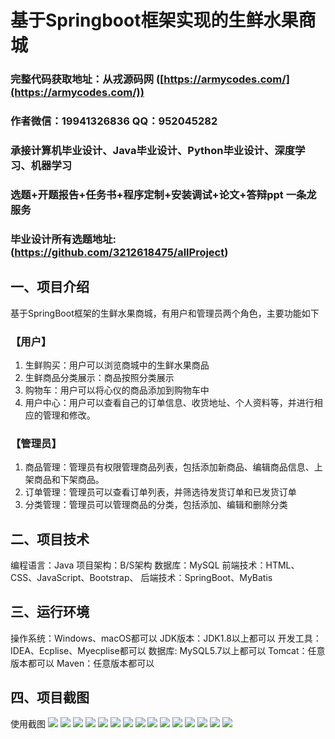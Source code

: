基于Springboot框架实现的生鲜水果商城
=
###  完整代码获取地址：从戎源码网 ([https://armycodes.com/](https://armycodes.com/))
###  作者微信：19941326836  QQ：952045282 
###  承接计算机毕业设计、Java毕业设计、Python毕业设计、深度学习、机器学习
###  选题+开题报告+任务书+程序定制+安装调试+论文+答辩ppt 一条龙服务
###  毕业设计所有选题地址:(https://github.com/3212618475/allProject)


一、项目介绍
---
基于SpringBoot框架的生鲜水果商城，有用户和管理员两个角色，主要功能如下

### 【用户】
1. 生鲜购买：用户可以浏览商城中的生鲜水果商品
2. 生鲜商品分类展示：商品按照分类展示
3. 购物车：用户可以将心仪的商品添加到购物车中
4. 用户中心：用户可以查看自己的订单信息、收货地址、个人资料等，并进行相应的管理和修改。

### 【管理员】
1. 商品管理：管理员有权限管理商品列表，包括添加新商品、编辑商品信息、上架商品和下架商品。
2. 订单管理：管理员可以查看订单列表，并筛选待发货订单和已发货订单
3. 分类管理：管理员可以管理商品的分类，包括添加、编辑和删除分类



二、项目技术
---
编程语言：Java
项目架构：B/S架构
数据库：MySQL
前端技术：HTML、CSS、JavaScript、Bootstrap、
后端技术：SpringBoot、MyBatis

三、运行环境
---
操作系统：Windows、macOS都可以
JDK版本：JDK1.8以上都可以
开发工具：IDEA、Ecplise、Myecplise都可以
数据库: MySQL5.7以上都可以
Tomcat：任意版本都可以
Maven：任意版本都可以

四、项目截图
---
使用截图
![](image/1.png)
![](image/2.png)
![](image/3.png)
![](image/4.png)
![](image/5.png)
![](image/6.png)
![](image/7.png)
![](image/8.png)
![](image/9.png)
![](image/10.png)
![](image/11.png)
![](image/12.png)
![](image/13.png)
![](image/14.png)
![](image/15.png)
